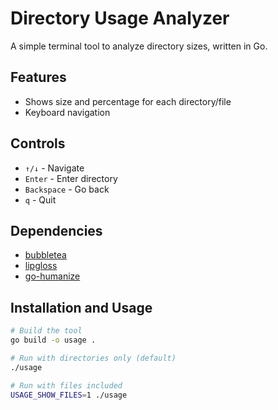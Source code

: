 # Directory Usage Analyzer

A simple terminal tool to analyze directory sizes, written in Go.

## Features

- Shows size and percentage for each directory/file
- Keyboard navigation

## Controls

- `↑/↓` - Navigate
- `Enter` - Enter directory
- `Backspace` - Go back
- `q` - Quit


## Dependencies

- [bubbletea](https://github.com/charmbracelet/bubbletea)
- [lipgloss](https://github.com/charmbracelet/lipgloss)
- [go-humanize](https://github.com/dustin/go-humanize)


## Installation and Usage

```bash
# Build the tool
go build -o usage .

# Run with directories only (default)
./usage

# Run with files included
USAGE_SHOW_FILES=1 ./usage
```